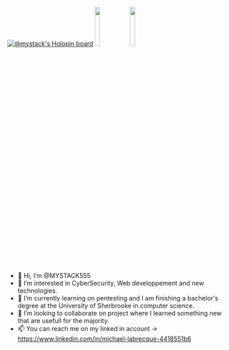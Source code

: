 [![@mystack's Holopin board](https://holopin.io/api/user/board?user=mystack)](https://holopin.io/@mystack)
<img src="https://images.credly.com/images/00634f82-b07f-4bbd-a6bb-53de397fc3a6/image.png" class="badge-img" style="width: 15%;">
<img src="https://images.credly.com/images/00634f82-b07f-4bbd-a6bb-53de397fc3a6/image.png" class="badge-img" style="width: 15%;">
- 👋 Hi, I’m @MYSTACK555
- 👀 I’m interested in CyberSecurity, Web developpement and new technologies.
- 🌱 I’m currently learning on pentesting and I am finishing a bachelor's degree at the University of Sherbrooke in computer science.
- 💞️ I’m looking to collaborate on project where I learned something new that are usefull for the majority.
- 📫 You can reach me on my linked in account -> https://www.linkedin.com/in/michael-labrecque-4418551b6
